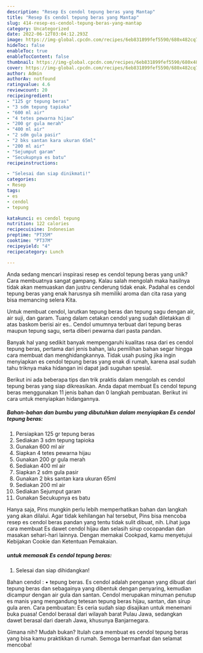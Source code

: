 ```yaml
---
description: "Resep Es cendol tepung beras yang Mantap"
title: "Resep Es cendol tepung beras yang Mantap"
slug: 414-resep-es-cendol-tepung-beras-yang-mantap
category: Uncategorized
date: 2022-06-12T03:04:12.293Z
image: https://img-global.cpcdn.com/recipes/6eb831899fef5590/680x482cq70/es-cendol-tepung-beras-foto-resep-utama.jpg
hideToc: false
enableToc: true
enableTocContent: false
thumbnail: https://img-global.cpcdn.com/recipes/6eb831899fef5590/680x482cq70/es-cendol-tepung-beras-foto-resep-utama.jpg
cover: https://img-global.cpcdn.com/recipes/6eb831899fef5590/680x482cq70/es-cendol-tepung-beras-foto-resep-utama.jpg
author: Admin
authorAv: notfound
ratingvalue: 4.6
reviewcount: 20
recipeingredient:
- "125 gr tepung beras"
- "3 sdm tepung tapioka"
- "600 ml air"
- "4 tetes pewarna hijau"
- "200 gr gula merah"
- "400 ml air"
- "2 sdm gula pasir"
- "2 bks santan kara ukuran 65ml"
- "200 ml air"
- "Sejumput garam"
- "Secukupnya es batu"
recipeinstructions:

- "Selesai dan siap dinikmati!"
categories:
- Resep
tags:
- es
- cendol
- tepung

katakunci: es cendol tepung 
nutrition: 122 calories
recipecuisine: Indonesian
preptime: "PT35M"
cooktime: "PT37M"
recipeyield: "4"
recipecategory: Lunch

---
```





Anda sedang mencari inspirasi resep es cendol tepung beras yang unik? Cara membuatnya sangat gampang. Kalau salah mengolah maka hasilnya tidak akan memuaskan dan justru cenderung tidak enak. Padahal es cendol tepung beras yang enak harusnya sih memiliki aroma dan cita rasa yang bisa memancing selera Kita.





Untuk membuat cendol, larutkan tepung beras dan tepung sagu dengan air, air suji, dan garam. Tuang dalam cetakan cendol yang sudah diletakkan di atas baskom berisi air es.. Cendol umumnya terbuat dari tepung beras maupun tepung sagu, serta diberi pewarna dari pasta pandan.

Banyak hal yang sedikit banyak mempengaruhi kualitas rasa dari es cendol tepung beras, pertama dari jenis bahan, lalu pemilihan bahan segar hingga cara membuat dan menghidangkannya. Tidak usah pusing jika ingin menyiapkan es cendol tepung beras yang enak di rumah, karena asal sudah tahu triknya maka hidangan ini dapat jadi suguhan spesial.






Berikut ini ada beberapa tips dan trik praktis dalam mengolah es cendol tepung beras yang siap dikreasikan. Anda dapat membuat Es cendol tepung beras menggunakan 11 jenis bahan dan 0 langkah pembuatan. Berikut ini cara untuk menyiapkan hidangannya.

<!--inarticleads1-->

##### Bahan-bahan dan bumbu yang dibutuhkan dalam menyiapkan Es cendol tepung beras:

1. Persiapkan 125 gr tepung beras
1. Sediakan 3 sdm tepung tapioka
1. Gunakan 600 ml air
1. Siapkan 4 tetes pewarna hijau
1. Gunakan 200 gr gula merah
1. Sediakan 400 ml air
1. Siapkan 2 sdm gula pasir
1. Gunakan 2 bks santan kara ukuran 65ml
1. Sediakan 200 ml air
1. Sediakan Sejumput garam
1. Gunakan Secukupnya es batu


Hanya saja, Pins mungkin perlu lebih memperhatikan bahan dan langkah yang akan dilalui. Agar tidak kehilangan hal tersebut, Pins bisa mencoba resep es cendol beras pandan yang tentu tidak sulit dibuat, nih. Lihat juga cara membuat Es dawet cendol hijau dan selasih sirup cocopandan dan masakan sehari-hari lainnya. Dengan memakai Cookpad, kamu menyetujui Kebijakan Cookie dan Ketentuan Pemakaian. 

<!--inarticleads2-->

#####  untuk memasak Es cendol tepung beras:


1. Selesai dan siap dihidangkan!

Bahan cendol : • tepung beras. Es cendol adalah penganan yang dibuat dari tepung beras dan sebagainya yang dibentuk dengan penyaring, kemudian dicampur dengan air gula dan santan. Cendol merupakan minuman penutup es manis yang mengandung tetesan tepung beras hijau, santan, dan sirup gula aren. Cara pembuatan: Es ceria sudah siap disajikan untuk menemani buka puasa! Cendol berasal dari wilayah barat Pulau Jawa, sedangkan dawet berasal dari daerah Jawa, khusunya Banjarnegara. 

Gimana nih? Mudah bukan? Itulah cara membuat es cendol tepung beras yang bisa kamu praktikkan di rumah. Semoga bermanfaat dan selamat mencoba!
